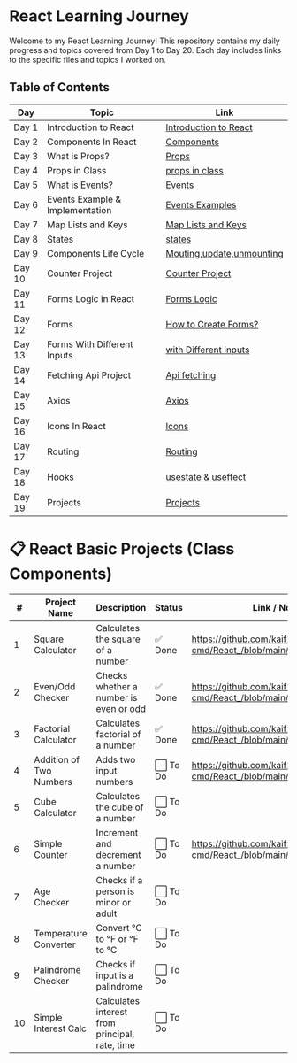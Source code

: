# React Learning Journey

Welcome to my React Learning Journey! This repository contains my daily progress and topics covered from Day 1 to Day 20. Each day includes links to the specific files and topics I worked on.

## Table of Contents

| Day  | Topic                              | Link                                                                                          |
|------|------------------------------------|-----------------------------------------------------------------------------------------------|
| Day 1| Introduction to React              | [Introduction to React](https://github.com/kaif21-cmd/React_/blob/main/Introduction%20In%20React.md)                     |
| Day 2| Components In React                | [Components](https://github.com/kaif21-cmd/React_/blob/main/Components%20in%20React.md)               |
| Day 3| What is Props?                     | [Props ](https://github.com/kaif21-cmd/React_/blob/main/PROPS.MD)           
| Day 4| Props in Class                     | [props in class](https://github.com/kaif21-cmd/React_/blob/main/Accesing%20Props%20In%20Class.md)                   |
| Day 5| What is Events?                    | [Events](https://github.com/kaif21-cmd/React_/blob/main/Events.md)                       |
| Day 6| Events Example & Implementation    |[Events Examples](https://github.com/kaif21-cmd/React_/blob/main/Events._example%20.md)           |
| Day 7|  Map Lists and Keys                |[Map Lists and Keys](https://github.com/kaif21-cmd/React_/blob/main/Map.md)                             |
| Day 8| States                             | [states](https://github.com/kaif21-cmd/React_/blob/main/States%20in%20React.MD)                                             |
| Day 9| Components Life Cycle              | [Mouting,update,unmounting](https://github.com/kaif21-cmd/React_/blob/main/constructor.md)                     |
| Day 10| Counter Project                   | [Counter Project](https://github.com/kaif21-cmd/React_/blob/main/counterproject.md)   |
| Day 11| Forms Logic in React              | [Forms Logic](https://github.com/kaif21-cmd/React_/blob/main/Forms%20Logic.md)                   |
| Day 12| Forms                             | [How to Create Forms?](https://github.com/kaif21-cmd/React_/blob/main/FORMS.MD)                             |
| Day 13| Forms With Different Inputs       | [with Different inputs](https://github.com/kaif21-cmd/React_/blob/main/Form%20with%20Different%20Inputs.md)                         |
| Day 14| Fetching Api Project              | [Api fetching](https://github.com/kaif21-cmd/React_/blob/main/API%20APPLICATION.MD)                                       |
| Day 15| Axios                             | [Axios](https://github.com/kaif21-cmd/React_/blob/main/AXIOS.MD)                       |
| Day 16| Icons In React                    | [Icons](https://github.com/kaif21-cmd/React_/blob/main/icons.md)                     |
| Day 17| Routing                           | [Routing](https://github.com/kaif21-cmd/React_/blob/main/Routing.md)                             |
| Day 18| Hooks                             | [usestate & useffect](https://github.com/kaif21-cmd/React_/blob/main/HOOKs.md)                                             |
| Day 19| Projects                          | [Projects]()                                       |

# 📋 React Basic Projects (Class Components)

| #  | Project Name             | Description                                 | Status   | Link / Notes        |
|----|--------------------------|---------------------------------------------|----------|---------------------|
| 1  | Square Calculator        | Calculates the square of a number           | ✅ Done  |             https://github.com/kaif21-cmd/React_/blob/main/Even_Odd.md        |
| 2  | Even/Odd Checker         | Checks whether a number is even or odd      | ✅ Done  |     https://github.com/kaif21-cmd/React_/blob/main/Even_Odd.md               |
| 3  | Factorial Calculator     | Calculates factorial of a number            | ✅ Done  |     https://github.com/kaif21-cmd/React_/blob/main/factorial.md                   |
| 4  | Addition of Two Numbers  | Adds two input numbers                      | ⬜ To Do |     https://github.com/kaif21-cmd/React_/blob/main/addition.md                |
| 5  | Cube Calculator          | Calculates the cube of a number             | ⬜ To Do |                     |
| 6  | Simple Counter           | Increment and decrement a number            | ⬜ To Do |      https://github.com/kaif21-cmd/React_/blob/main/counterproject.md               |
| 7  | Age Checker              | Checks if a person is minor or adult        | ⬜ To Do |                     |
| 8  | Temperature Converter    | Convert °C to °F or °F to °C                | ⬜ To Do |                     |
| 9  | Palindrome Checker       | Checks if input is a palindrome             | ⬜ To Do |                     |
| 10 | Simple Interest Calc     | Calculates interest from principal, rate, time | ⬜ To Do |                  |

